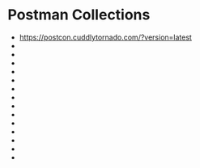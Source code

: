# Postman Collections
* https://postcon.cuddlytornado.com/?version=latest
* [](https://github.com/heremaps/postman-collections)
* [](https://github.com/microsoftgraph/microsoftgraph-postman-collections)
* [](https://orange.testlab.nhs.uk/index.html#postman-samples)
* [](https://developer.okta.com/docs/reference/postman-collections/)
* [](https://docs.postman-echo.com/?version=latest)
* [](https://auth0.com/docs/api/postman)
* [](https://developers.onelogin.com/api-docs/1/getting-started/postman-collections)
* [](https://developer.box.com/docs/box-postman-collection)
* [](https://www.odata.org/getting-started/learning-odata-on-postman/)
* [](https://www.braze.com/docs/api/postman_collection/)
* [](https://docs.kontent.ai/tutorials/develop-apps/get-started/using-the-apis-with-our-postman-collection)
* [](https://support.cloudflare.com/hc/en-us/articles/115002323852-Using-Cloudflare-API-with-Postman-Collections)
* [](https://developer.squareup.com/docs/testing/postman)
* [](https://www.zoho.com/writer/help/api/v1/download-postman-collection.html)
